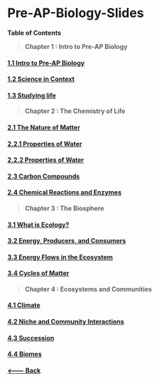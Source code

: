 # Pre-AP-Biology-Slides

**Table of Contents**

> **Chapter 1 : Intro to Pre-AP Biology**

#### [**1.1 Intro to Pre-AP Biology**](https://docs.google.com/presentation/d/1csIahpo0lPLyPGBWB20R2TKQAkPQsVLarFHFgWpRYuY/edit#slide=id.p)

#### [**1.2 Science in Context**](https://docs.google.com/presentation/d/106WH1AWFbHSlIJeZBIL52BvRoD0DTJuY6YE6TBO9gfY/edit#slide=id.p)

#### [**1.3 Studying life**](https://docs.google.com/presentation/d/1dSrnBmcvlKNmwPUWFoZCicBhiXL5jgvjNNE9fW7D7pw/edit#slide=id.p)

> **Chapter 2 : The Chemistry of Life**

#### [**2.1 The Nature of Matter**](https://docs.google.com/presentation/d/16qW40LsSR10MVZ_KjBUmVlYeW2ypJo7q55zwHoAyfxM/edit#slide=id.p)

#### [**2.2.1 Properties of Water**](https://docs.google.com/presentation/d/1Yn76If6x6k8PA6gJ9NTqFK8PrDG0nGijXFbnpRNl56M/edit#slide=id.p)

#### [**2.2.2 Properties of Water**](https://docs.google.com/presentation/d/1SQCrsrRNCgqw47vR4aGAKfavd4XoxcB7rZUcQF44KHI/edit#slide=id.p)

#### [**2.3 Carbon Compounds**](https://docs.google.com/presentation/d/19N507e7MXyEfWjULl3DFHE0DS7OmIesHfzU92-fSoLk/edit#slide=id.p)

#### [**2.4 Chemical Reactions and Enzymes**](https://docs.google.com/presentation/d/1hPZfClToMko6FCZSowwNkxaFP3Qei6j3RcWogmw_TgQ/edit#slide=id.p)

> **Chapter 3 : The Biosphere**

#### [**3.1 What is Ecology?**](https://docs.google.com/presentation/d/1NKFFNiriIV0-j10qMnDA8wK0N2ZLHfdI9Ci3dQcMOXs/edit#slide=id.p)

#### [**3.2 Energy, Producers, and Consumers**](https://docs.google.com/presentation/d/18O371eRBtWj0UBZVQDeDMWwvFu0DGh8jdt0ajai7U2k/edit#slide=id.p)

#### [**3.3 Energy Flows in the Ecosystem**](https://docs.google.com/presentation/d/1l_u6qjJMgU8O1qMWKkN3cAe-G9t_LKWNzHc3qKkQKGI/edit#slide=id.p)

#### [**3.4 Cycles of Matter**](https://docs.google.com/presentation/d/1H4rg1Byk2c1i0JsXI49uuMzwycWjf4SU_DU4Wc7YlVE/edit#slide=id.p)

> **Chapter 4 : Ecosystems and Communities**

#### [**4.1 Climate**](https://docs.google.com/presentation/d/1-_yS62vdPiAPXf7LnBG4a2rght6-504AasduasuugIA/edit#slide=id.p)

#### [**4.2 Niche and Community Interactions**](https://docs.google.com/presentation/d/1yfpOVP7tV0jk7668Zmveu76gyGM0G33ayKctfHH9JAk/edit#slide=id.p)

#### [**4.3 Succession**](https://docs.google.com/presentation/d/1-Ts-ypS4QTV7hopmLPA_FjEP3Q_Bn973WgSONiZuPQk/edit#slide=id.p)

#### [**4.4 Biomes**](https://docs.google.com/presentation/d/1-Ub3UzgS99g_5JVc3gYwp6Ur2sTfZ0cPhC4JNAcW5Is/edit#slide=id.p)


#### [**<---   Back**](https://github.com/AlphaMC0/Learning-Resources-Hub-9/blob/main/README.md)
